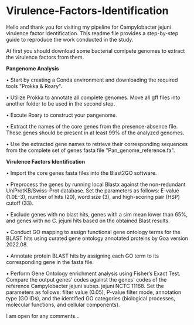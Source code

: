# Virulence-Factors-Identification

Hello and thank you for visiting my pipeline for Campylobacter jejuni virulence factor identification. This readme file provides a step-by-step guide to reproduce the work conducted in the study. 

At first you should download some bacterial comlpete genomes to extract the virulence factors from them.

**Pangenome Analysis**

•	Start by creating a Conda environment and downloading the required tools "Prokka & Roary".

•	Utilize Prokka to annotate all complete genomes. Move all gff files into another folder to be used in the second step.

•	Excute Roary to construct your pangenome. 

•	Extract the names of the core genes from the presence-absence file. These genes should be present in at least 99% of the analyzed genomes.

•	Use the extracted gene names to retrieve their corresponding sequences from the complete set of genes fasta file "Pan_genome_reference.fa".


**Virulence Factors Identification**

•	Import the core genes fasta files into the Blast2GO software.

•	Preprocess the genes by running local Blastx against the non-redundant UniProtKB/Swiss-Prot database. Set the parameters as follows: E-value (1.0E-3), number of hits (20), word size (3), and high-scoring pair (HSP) cutoff (33).

•	Exclude genes with no blast hits, genes with a sim mean lower than 65%, and genes with no C. jejuni hits based on the obtained Blast results.

•	Conduct GO mapping to assign functional gene ontology terms for the BLAST hits using curated gene ontology annotated proteins by Goa version 2022.08.

•	Annotate protein BLAST hits by assigning each GO term to its corresponding gene in the fasta file.

•	Perform Gene Ontology enrichment analysis using Fisher’s Exact Test. Compare the output genes' codes against the genes' codes of the reference Campylobacter jejuni subsp. jejuni NCTC 11168. Set the parameters as follows: filter value (0.05), P-value filter mode, annotation type (GO IDs), and the identified GO categories (biological processes, molecular functions, and cellular components).


I am open for any comments...
